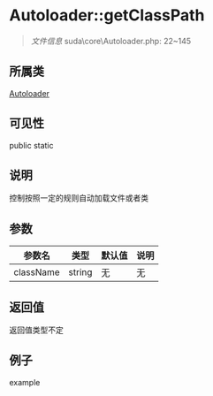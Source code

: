 # Autoloader::getClassPath



> *文件信息* suda\core\Autoloader.php: 22~145

## 所属类 

[Autoloader](../Autoloader.md)

## 可见性

 public static

## 说明

控制按照一定的规则自动加载文件或者类


## 参数


| 参数名 | 类型 | 默认值 | 说明 |
|--------|-----|-------|-------|
| className |  string | 无 | 无 |



## 返回值

返回值类型不定


## 例子

example